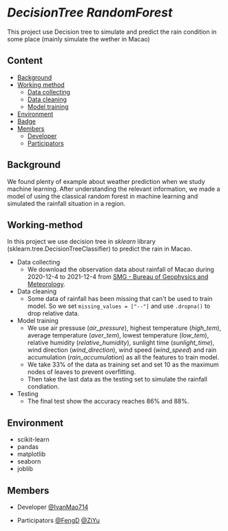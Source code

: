 # *DecisionTree RandomForest*
This project use Decision tree to simulate and predict the rain condition in some place (mainly simulate the wether in Macao)


## **Content**
- [Background](#Background)
- [Working method](#Working-method)
    - [Data collecting](#Data-collecting)
    - [Data cleaning](#Data-cleaning)
    - [Model training](#Model-traning)
- [Environment](#Environment)
- [Badge](#Badge)
- [Members](#Members)
    - [Developer](#Developer)
    - [Participators](#Participators)


## **Background**
We found plenty of example about weather prediction when we study machine learning. After understanding the relevant information, we made a model of using the classical random forest in machine learning and simulated the rainfall situation in a region.

## **Working-method**
In this project we use decision tree in *sklearn* library (sklearn.tree.DecisionTreeClassifier) to predict the rain in Macao. 

- Data collecting
    - We download the observation data about rainfall of Macao during 2020-12-4 to 2021-12-4 from [SMG - Bureau of Geophysics and Meteorology](https://www.smg.gov.mo).
- Data cleaning
    - Some data of rainfall has been missing that can't be used to train model. So we set ```missing_values = ["--"]``` and use ```.dropna()``` to drop relative data.
- Model training
    - We use air pressuse (*air_pressure*), highest temperature (*high_tem*), average temperature (*aver_tem*), lowest temperature (*low_tem*), relative humidity (*relative_humidity*), sunlight time (*sunlight_time*), wind direction (*wind_direction*), wind speed (*wind_speed*) and rain accumulation (*rain_accumulation*) as all the features to train model.
    - We take 33% of the data as training set and set 10 as the maximum nodes of leaves to prevent overfitting.
    - Then take the last data as the testing set to simulate the rainfall condiation.
- Testing
    - The final test show the accuracy reaches 86% and 88%.

## **Environment**
- scikit-learn
- pandas
- matplotlib
- seaborn
- joblib


## **Members**
- Developer
    [@IvanMao714](https://huggingface.co/IvanMao714)

- Participators 
    [@FengD](https://huggingface.co/FengD)  [@ZiYu]()



